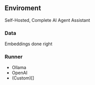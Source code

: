 ## Enviroment

Self-Hosted, Complete AI Agent Assistant 

### Data
Embeddings done right


### Runner 
- Ollama
- OpenAI 
- (Custom)[]


